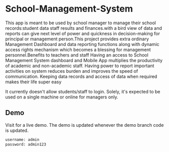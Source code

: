 # School-Management-System

This app is meant to be used by school manager to manage their school records:student data staff results and finances.with a bird view of data and reports can give next level of power and quickness in decision-making for principal or management person.This project provides extra ordinary Management Dashboard and data reporting functions along with dynamic access rights mechanism which becomes a blessing for management personnel.Benefits to teachers and staff Having an access to School Management System dashboard and Mobile App multiplies the productivity of academic and non-academic staff. Having power to report important activities on system reduces burden and improves the speed of communication. Keeping data records and access of data when required makes their life super easy

It currently doesn't allow students/staff to login.
Solely, it's expected to be used on a single machine or online for managers only.

## Demo
Visit  for a live demo. The demo is updated whenever the demo branch code is updated.
```bash
username: admin
password: admin123
```
